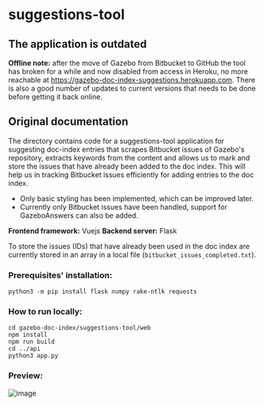 # suggestions-tool

## The application is outdated

**Offline note:** after the move of Gazebo from Bitbucket to GitHub the tool has broken for a while and now disabled from access in Heroku, no more reachable at https://gazebo-doc-index-suggestions.herokuapp.com. There is also a good number of updates to current versions that needs to be done before getting it back online.

## Original documentation

The directory contains code for a suggestions-tool application for suggesting doc-index entries that scrapes Bitbucket issues of Gazebo's repository, extracts keywords from the content and allows us to mark and store the issues that have already been added to the doc index. This will help us in tracking Bitbucket issues efficiently for adding entries to the doc index.

- Only basic styling has been implemented, which can be improved later.
- Currently only Bitbucket issues have been handled, support for GazeboAnswers can also be added.

**Frontend framework:** Vuejs
**Backend server:** Flask

To store the issues (IDs) that have already been used in the doc index are currently stored in an array in a local file (`bitbucket_issues_completed.txt`).

### Prerequisites' installation:

```
python3 -m pip install flask numpy rake-ntlk requests
```

### How to run locally:

```
cd gazebo-doc-index/suggestions-tool/web
npm install
npm run build
cd ../api
python3 app.py
```
### Preview:

![image](https://user-images.githubusercontent.com/24846546/61666459-29d06900-acf5-11e9-955f-aae5820e23a5.png)
